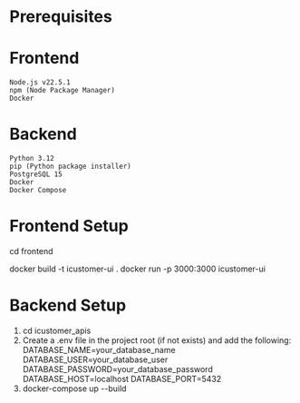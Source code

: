 # Prerequisites

# Frontend
    Node.js v22.5.1
    npm (Node Package Manager)
    Docker

# Backend
    Python 3.12
    pip (Python package installer)
    PostgreSQL 15
    Docker
    Docker Compose

# Frontend Setup
cd frontend

docker build -t icustomer-ui .
docker run -p 3000:3000 icustomer-ui


# Backend Setup
1) cd icustomer_apis
2) Create a .env file in the project root (if not exists) and add the following:
DATABASE_NAME=your_database_name
DATABASE_USER=your_database_user
DATABASE_PASSWORD=your_database_password
DATABASE_HOST=localhost
DATABASE_PORT=5432
3) docker-compose up --build